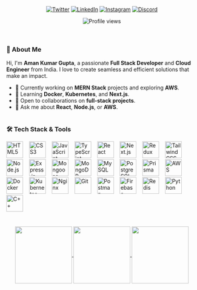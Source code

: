 <div align="center">

[![Twitter](https://img.shields.io/badge/Twitter-%231DA1F2.svg?logo=Twitter&logoColor=white)](https://x.com/akgbytes) 
[![LinkedIn](https://img.shields.io/badge/LinkedIn-%230077B5.svg?logo=linkedin&logoColor=white)](https://linkedin.com/in/akgbytes)
[![Instagram](https://img.shields.io/badge/Instagram-%23E4405F.svg?logo=Instagram&logoColor=white)](#)
[![Discord](https://img.shields.io/badge/Discord-%237289DA.svg?logo=discord&logoColor=white)](#)

</div>

<!-- Profile View Counter -->
<div align="center">
  <img src="https://komarev.com/ghpvc/?username=akgbytes" alt="Profile views" />
</div>

<br>

#

<!-- About Me -->

### 💫 About Me

Hi, I'm **Aman Kumar Gupta**, a passionate **Full Stack Developer** and **Cloud Engineer** from India. I love to create seamless and efficient solutions that make an impact.

- 🔭 Currently working on **MERN Stack** projects and exploring **AWS**.
- 🌱 Learning **Docker**, **Kubernetes**, and **Next.js**.
- 🤝 Open to collaborations on **full-stack projects**.
- 💬 Ask me about **React**, **Node.js**, or **AWS**.

#

<!-- Tech Stack -->

### 🛠 Tech Stack & Tools

<div>
  <img src="https://cdn.jsdelivr.net/gh/devicons/devicon/icons/html5/html5-original.svg" height="44" alt="HTML5" />
  <img width=8>
  <img src="https://cdn.jsdelivr.net/gh/devicons/devicon/icons/css3/css3-original.svg" height="44" alt="CSS3" />
  <img width=8>
  <img src="https://cdn.jsdelivr.net/gh/devicons/devicon/icons/javascript/javascript-original.svg" height="44" alt="JavaScript" />
  <img width=8>
  <img src="https://cdn.jsdelivr.net/gh/devicons/devicon/icons/typescript/typescript-original.svg" height="44" alt="TypeScript" />
  <img width=8>
  <img src="https://cdn.jsdelivr.net/gh/devicons/devicon/icons/react/react-original.svg" height="44" alt="React" />
  <img width=8>
  <img src="https://cdn.jsdelivr.net/gh/devicons/devicon/icons/nextjs/nextjs-original.svg" height="44" alt="Next.js" />
  <img width=8>
  <img src="https://cdn.jsdelivr.net/gh/devicons/devicon/icons/redux/redux-original.svg" height="44" alt="Redux" />
  <img width=8>
  <img src="https://cdn.jsdelivr.net/gh/devicons/devicon/icons/tailwindcss/tailwindcss-original.svg" height="44" alt="Tailwind CSS" />
  <img width=8>
  <img src="https://cdn.jsdelivr.net/gh/devicons/devicon@latest/icons/nodejs/nodejs-plain-wordmark.svg" height="44" alt="Node.js" />
  <img width=8>
  <img src="https://cdn.jsdelivr.net/gh/devicons/devicon@latest/icons/express/express-original.svg" height="44" alt="Express.js" />
  <img width=8>
  <img src="https://cdn.jsdelivr.net/gh/devicons/devicon/icons/mongoose/mongoose-original.svg" height="44" alt="Mongoose" />
  <img width=8>
  <img src="https://cdn.jsdelivr.net/gh/devicons/devicon/icons/mongodb/mongodb-original.svg" height="44" alt="MongoDB" />
  <img width=8>
  <img src="https://cdn.jsdelivr.net/gh/devicons/devicon/icons/mysql/mysql-original-wordmark.svg" height="44" alt="MySQL" />
  <img width=8>
  <img src="https://cdn.jsdelivr.net/gh/devicons/devicon/icons/postgresql/postgresql-original.svg" height="44" alt="PostgreSQL" />
  <img width=8>
  <img src="https://cdn.jsdelivr.net/gh/devicons/devicon/icons/prisma/prisma-original.svg" height="44" alt="Prisma" />
  <img width=8>
  <img src="https://cdn.jsdelivr.net/gh/devicons/devicon/icons/amazonwebservices/amazonwebservices-original-wordmark.svg" height="44" alt="AWS" />
  <img width=8>
  <img src="https://cdn.jsdelivr.net/gh/devicons/devicon/icons/docker/docker-plain.svg" height="44" alt="Docker" />
  <img width=8>
  <img src="https://cdn.jsdelivr.net/gh/devicons/devicon/icons/kubernetes/kubernetes-original.svg" height="44" alt="Kubernetes" />
  <img width=8>
  <img src="https://cdn.jsdelivr.net/gh/devicons/devicon/icons/nginx/nginx-original.svg" height="44" alt="Nginx" />
  <img width=8>
  <img src="https://cdn.jsdelivr.net/gh/devicons/devicon/icons/git/git-original.svg" height="44" alt="Git" />
  <img width=8>
  <img src="https://cdn.jsdelivr.net/gh/devicons/devicon/icons/postman/postman-original.svg" height="44" alt="Postman" />
  <img width=8>
  <img src="https://cdn.jsdelivr.net/gh/devicons/devicon/icons/firebase/firebase-original.svg" height="44" alt="Firebase" />
  <img width=8>
  <img src="https://cdn.jsdelivr.net/gh/devicons/devicon/icons/redis/redis-original.svg" height="44" alt="Redis" />
  <img width=8>
  <img src="https://cdn.jsdelivr.net/gh/devicons/devicon/icons/python/python-original.svg" height="44" alt="Python" />
  <img width=8>
  <img src="https://cdn.jsdelivr.net/gh/devicons/devicon/icons/cplusplus/cplusplus-original.svg" height="44" alt="C++" />
</div>

#

<!-- GitHub Stats -->

<p align="center">
    <a href="https://github.com/akgbytes">
        <img align="center" height="150em" 
             src="https://github-readme-stats.vercel.app/api?username=akgbytes&show_icons=true&include_all_commits=true&count_private=true&theme=apprentice&hide_border=true&bg_color=0D1117" />
    </a>
    <a href="https://github.com/akgbytes">
        <img align="center" height="150em" 
             src="https://github-readme-stats.vercel.app/api/top-langs?username=akgbytes&show_icons=true&include_all_commits=true&count_private=true&theme=apprentice&hide_border=true&bg_color=0D1117&layout=compact" />
    </a>
    <a href="https://github.com/akgbytes">
        <img align="center" height="150em" 
             src="https://github-readme-streak-stats.herokuapp.com/?user=akgbytes&theme=black-ice&hide_border=true&stroke=0000&background=0D1117&ring=e05397&fire=e05397&currStreakLabel=e05397" />
    </a>
</p>
